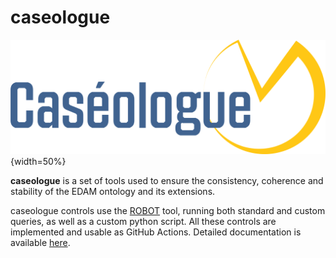 # caseologue

![](./logo_caseologue/Logo_Caseologue_Couleur.png){width=50%}

**caseologue** is a set of tools used to ensure the consistency, coherence and stability of the EDAM ontology and its extensions.

caseologue controls use the [ROBOT](http://robot.obolibrary.org/) tool, running both standard and custom queries, as well as a custom python script. All these controls are implemented and usable as GitHub Actions. Detailed documentation is available [here](https://edamontology.github.io/caseologue/).
